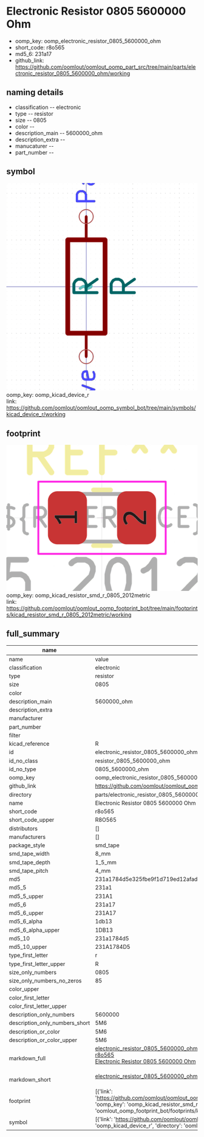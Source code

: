 # Electronic Resistor 0805 5600000 Ohm

  
* oomp_key: oomp_electronic_resistor_0805_5600000_ohm 
* short_code: r8o565
* md5_6: 231a17  
* github_link: https://github.com/oomlout/oomlout_oomp_part_src/tree/main/parts/electronic_resistor_0805_5600000_ohm/working  
## naming details
* classification -- electronic
* type -- resistor
* size -- 0805
* color -- 
* description_main -- 5600000_ohm
* description_extra -- 
* manucaturer -- 
* part_number -- 



## symbol

![](symbol/0/working/working_600.png)  
oomp_key: oomp_kicad_device_r  
link: https://github.com/oomlout/oomlout_oomp_symbol_bot/tree/main/symbols/kicad_device_r/working  

## footprint

![](footprint/0/working/working_600.png)  
oomp_key: oomp_kicad_resistor_smd_r_0805_2012metric  
link: https://github.com/oomlout/oomlout_oomp_footprint_bot/tree/main/footprints/kicad_resistor_smd_r_0805_2012metric/working  

## full_summary
| name | value | 
| --- | --- | 
| name | value | 
| classification | electronic | 
| type | resistor | 
| size | 0805 | 
| color |  | 
| description_main | 5600000_ohm | 
| description_extra |  | 
| manufacturer |  | 
| part_number |  | 
| filter |  | 
| kicad_reference | R | 
| id | electronic_resistor_0805_5600000_ohm | 
| id_no_class | resistor_0805_5600000_ohm | 
| id_no_type | 0805_5600000_ohm | 
| oomp_key | oomp_electronic_resistor_0805_5600000_ohm | 
| github_link | https://github.com/oomlout/oomlout_oomp_part_src/tree/main/parts/electronic_resistor_0805_5600000_ohm/working | 
| directory | parts/electronic_resistor_0805_5600000_ohm | 
| name | Electronic Resistor 0805 5600000 Ohm | 
| short_code | r8o565 | 
| short_code_upper | R8O565 | 
| distributors | [] | 
| manufacturers | [] | 
| package_style | smd_tape | 
| smd_tape_width | 8_mm | 
| smd_tape_depth | 1_5_mm | 
| smd_tape_pitch | 4_mm | 
| md5 | 231a1784d5e325fbe9f1d719ed12afad | 
| md5_5 | 231a1 | 
| md5_5_upper | 231A1 | 
| md5_6 | 231a17 | 
| md5_6_upper | 231A17 | 
| md5_6_alpha | 1db13 | 
| md5_6_alpha_upper | 1DB13 | 
| md5_10 | 231a1784d5 | 
| md5_10_upper | 231A1784D5 | 
| type_first_letter | r | 
| type_first_letter_upper | R | 
| size_only_numbers | 0805 | 
| size_only_numbers_no_zeros | 85 | 
| color_upper |  | 
| color_first_letter |  | 
| color_first_letter_upper |  | 
| description_only_numbers | 5600000 | 
| description_only_numbers_short | 5M6 | 
| description_or_color | 5M6 | 
| description_or_color_upper | 5M6 | 
| markdown_full | [electronic_resistor_0805_5600000_ohm](https://github.com/oomlout/oomlout_oomp_part_src/tree/main/parts/electronic_resistor_0805_5600000_ohm/working)<br>[r8o565](https://github.com/oomlout/oomlout_oomp_part_src/tree/main/parts/electronic_resistor_0805_5600000_ohm/working)<br>[Electronic Resistor 0805 5600000 Ohm](https://github.com/oomlout/oomlout_oomp_part_src/tree/main/parts/electronic_resistor_0805_5600000_ohm/working)<br><br> | 
| markdown_short | [electronic_resistor_0805_5600000_ohm](https://github.com/oomlout/oomlout_oomp_part_src/tree/main/parts/electronic_resistor_0805_5600000_ohm/working)<br><br> | 
| footprint | [{'link': 'https://github.com/oomlout/oomlout_oomp_footprint_bot/tree/main/foootprntss/kicad_resistor_smd_r_0805_2012metric', 'oomp_key': 'oomp_kicad_resistor_smd_r_0805_2012metric', 'directory': 'oomlout_oomp_footprint_bot/footprints/kicad_resistor_smd_r_0805_2012metric//working/working.kicad_mod'}] | 
| symbol | [{'link': 'https://github.com/oomlout/oomlout_oomp_symbol_bot/tree/main/symbols/kicad_device_r', 'oomp_key': 'oomp_kicad_device_r', 'directory': 'oomlout_oomp_symbol_bot/symbols/kicad_device_r//working/working.kicad_sym'}] | 

